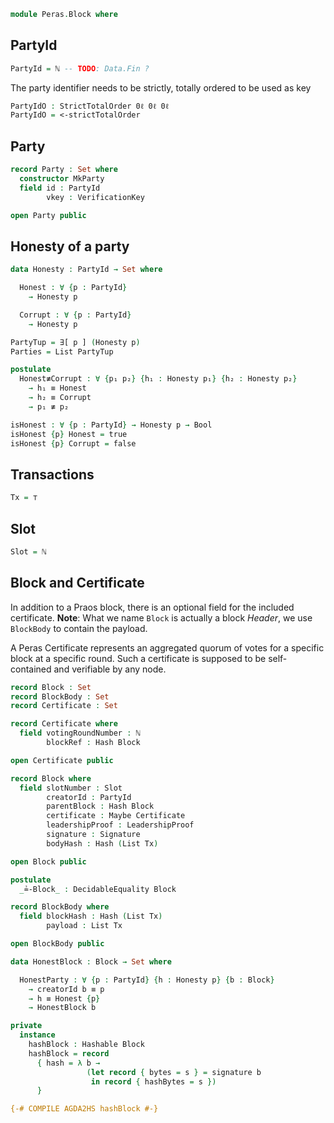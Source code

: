 ```agda
module Peras.Block where
```

<!--
```agda
open import Data.Bool using (Bool; true; false)
open import Data.List using (List; null)
open import Data.List.Membership.Propositional using (_∈_; _∉_)
open import Data.Maybe using (Maybe)
open import Data.Nat using (ℕ)
open import Data.Nat.Properties using (<-strictTotalOrder)
open import Data.Product using (Σ; _,_; ∃; Σ-syntax; ∃-syntax; _×_; proj₁; proj₂)
open import Data.Unit using (⊤)
open import Level using (0ℓ)
open import Relation.Binary using (StrictTotalOrder; DecidableEquality)
open import Relation.Nullary using (yes; no; ¬_)

import Relation.Binary.PropositionalEquality as Eq
open Eq using (_≡_; _≢_)

open import Peras.Crypto

open import Haskell.Prelude using (Eq)
{-# FOREIGN AGDA2HS import Peras.Crypto (Hash (..), Hashable (..)) #-}
```
-->

## PartyId

```agda
PartyId = ℕ -- TODO: Data.Fin ?
```
<!--
```agda
{-# COMPILE AGDA2HS PartyId deriving (Eq) #-}
```
-->

The party identifier needs to be strictly, totally ordered to be used as key

```agda
PartyIdO : StrictTotalOrder 0ℓ 0ℓ 0ℓ
PartyIdO = <-strictTotalOrder
```

## Party

```agda
record Party : Set where
  constructor MkParty
  field id : PartyId
        vkey : VerificationKey

open Party public
```

<!--
```agda
{-# COMPILE AGDA2HS Party deriving Eq #-}
```
-->

## Honesty of a party

```agda
data Honesty : PartyId → Set where

  Honest : ∀ {p : PartyId}
    → Honesty p

  Corrupt : ∀ {p : PartyId}
    → Honesty p
```
```agda
PartyTup = ∃[ p ] (Honesty p)
Parties = List PartyTup
```
```agda
postulate
  Honest≢Corrupt : ∀ {p₁ p₂} {h₁ : Honesty p₁} {h₂ : Honesty p₂}
    → h₁ ≡ Honest
    → h₂ ≡ Corrupt
    → p₁ ≢ p₂

isHonest : ∀ {p : PartyId} → Honesty p → Bool
isHonest {p} Honest = true
isHonest {p} Corrupt = false
```

## Transactions

```agda
Tx = ⊤
```

<!--
```agda
{-# COMPILE AGDA2HS Tx #-}
```
-->

## Slot

```agda
Slot = ℕ
```

<!--
```agda
{-# COMPILE AGDA2HS Slot #-}
```
-->

## Block and Certificate

In addition to a Praos block, there is an optional field for the included certificate.
**Note**: What we name `Block` is actually a block _Header_, we use `BlockBody` to contain the payload.

A Peras Certificate represents an aggregated quorum of votes for a specific block at a specific round.
Such a certificate is supposed to be self-contained and verifiable by any node.

```agda
record Block : Set
record BlockBody : Set
record Certificate : Set

record Certificate where
  field votingRoundNumber : ℕ
        blockRef : Hash Block

open Certificate public

record Block where
  field slotNumber : Slot
        creatorId : PartyId
        parentBlock : Hash Block
        certificate : Maybe Certificate
        leadershipProof : LeadershipProof
        signature : Signature
        bodyHash : Hash (List Tx)

open Block public

postulate
  _≟-Block_ : DecidableEquality Block

record BlockBody where
  field blockHash : Hash (List Tx)
        payload : List Tx

open BlockBody public
```
```agda
data HonestBlock : Block → Set where

  HonestParty : ∀ {p : PartyId} {h : Honesty p} {b : Block}
    → creatorId b ≡ p
    → h ≡ Honest {p}
    → HonestBlock b
```
<!--
```agda
{-# COMPILE AGDA2HS Block deriving Eq #-}
{-# COMPILE AGDA2HS BlockBody deriving Eq #-}
{-# COMPILE AGDA2HS Certificate deriving Eq #-}
```
-->

```agda
private
  instance
    hashBlock : Hashable Block
    hashBlock = record
      { hash = λ b →
                 (let record { bytes = s } = signature b
                  in record { hashBytes = s })
      }

{-# COMPILE AGDA2HS hashBlock #-}
```
